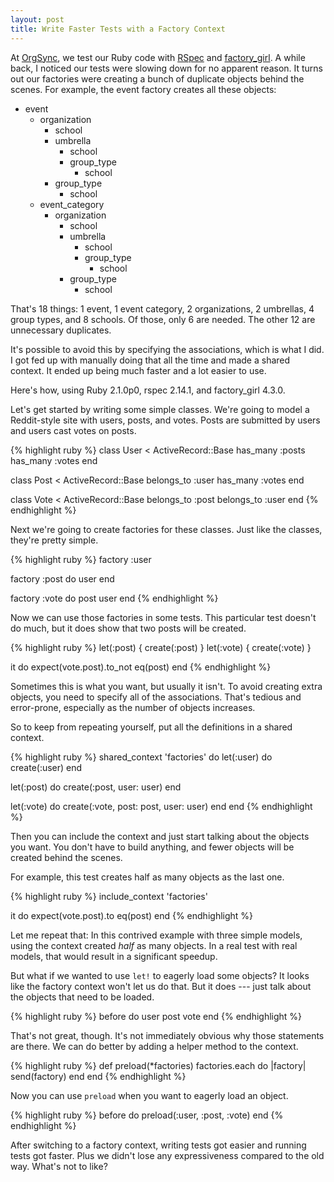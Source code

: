 ```yaml
---
layout: post
title: Write Faster Tests with a Factory Context
---
```


At [OrgSync][1], we test our Ruby code with [RSpec][2] and
[factory_girl][3]. A while back, I noticed our tests were slowing
down for no apparent reason. It turns out our factories were creating
a bunch of duplicate objects behind the scenes. For example, the
event factory creates all these objects:

- event
  - organization
    - school
    - umbrella
      - school
      - group_type
        - school
    - group_type
      - school
  - event_category
    - organization
      - school
      - umbrella
        - school
        - group_type
          - school
      - group_type
        - school

That's 18 things: 1 event, 1 event category, 2 organizations, 2
umbrellas, 4 group types, and 8 schools. Of those, only 6 are needed.
The other 12 are unnecessary duplicates.

It's possible to avoid this by specifying the associations, which
is what I did. I got fed up with manually doing that all the time
and made a shared context. It ended up being much faster and a lot
easier to use.

Here's how, using Ruby 2.1.0p0, rspec 2.14.1, and factory_girl 4.3.0.

Let's get started by writing some simple classes. We're going to
model a Reddit-style site with users, posts, and votes. Posts are
submitted by users and users cast votes on posts.

{% highlight ruby %}
class User < ActiveRecord::Base
  has_many :posts
  has_many :votes
end

class Post < ActiveRecord::Base
  belongs_to :user
  has_many :votes
end

class Vote < ActiveRecord::Base
  belongs_to :post
  belongs_to :user
end
{% endhighlight %}

Next we're going to create factories for these classes. Just like
the classes, they're pretty simple.

{% highlight ruby %}
factory :user

factory :post do
  user
end

factory :vote do
  post
  user
end
{% endhighlight %}

Now we can use those factories in some tests. This particular test
doesn't do much, but it does show that two posts will be created.

{% highlight ruby %}
let(:post) { create(:post) }
let(:vote) { create(:vote) }

it do
  expect(vote.post).to_not eq(post)
end
{% endhighlight %}

Sometimes this is what you want, but usually it isn't. To avoid
creating extra objects, you need to specify all of the associations.
That's tedious and error-prone, especially as the number of objects
increases.

So to keep from repeating yourself, put all the definitions in a
shared context.

{% highlight ruby %}
shared_context 'factories' do
  let(:user) do
    create(:user)
  end

  let(:post) do
    create(:post, user: user)
  end

  let(:vote) do
    create(:vote, post: post, user: user)
  end
end
{% endhighlight %}

Then you can include the context and just start talking about the
objects you want. You don't have to build anything, and fewer objects
will be created behind the scenes.

For example, this test creates half as many objects as the last one.

{% highlight ruby %}
include_context 'factories'

it do
  expect(vote.post).to eq(post)
end
{% endhighlight %}

Let me repeat that: In this contrived example with three simple
models, using the context created *half* as many objects. In a real
test with real models, that would result in a significant speedup.

But what if we wanted to use `let!` to eagerly load some objects?
It looks like the factory context won't let us do that. But it does
--- just talk about the objects that need to be loaded.

{% highlight ruby %}
before do
  user
  post
  vote
end
{% endhighlight %}

That's not great, though. It's not immediately obvious why those
statements are there. We can do better by adding a helper method
to the context.

{% highlight ruby %}
def preload(*factories)
  factories.each do |factory|
    send(factory)
  end
end
{% endhighlight %}

Now you can use `preload` when you want to eagerly load an object.

{% highlight ruby %}
before do
  preload(:user, :post, :vote)
end
{% endhighlight %}

After switching to a factory context, writing tests got easier and
running tests got faster. Plus we didn't lose any expressiveness
compared to the old way. What's not to like?

[1]: http://www.orgsync.com
[2]: http://rspec.info
[3]: https://github.com/thoughtbot/factory_girl
